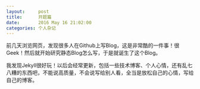 ```yaml
---
layout:     post
title:      开题篇
date:       2016 May 16 21:02:00
categories: 个人杂记
---
```


前几天浏览网页，发现很多人在Github上写Blog，这是非常酷的一件事！很Geek！然后就开始研究静态Blog怎么写，于是就诞生了这个Blog。

我发现Jekyll很好玩！以后会经常更新，包括一些技术博客、个人心情，还有乱七八糟的东西吧，不能说高质量，不会说写给别人看，全当是放松自己的心情，写给自己的博客。
